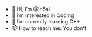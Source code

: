 - 👋 Hi, I’m @In5al
- 👀 I’m interested in Coding
- 🌱 I’m currently learning C++ 
- 📫 How to reach me: You don't


